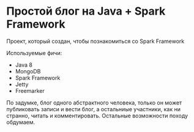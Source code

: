 # Простой блог на Java + Spark Framework

Проект, который создан, чтобы познакомиться со Spark Framework

Используемые фичи:
  * Java 8
  * MongoDB
  * Spark Framework
  * Jetty
  * Freemarker

По задумке, блог одного абстрактного человека, только он может публиковать
записи и вести блог, а остальниые участники, как ни странно, читать и комментировать.
Остальные возможности походу обдумаем.